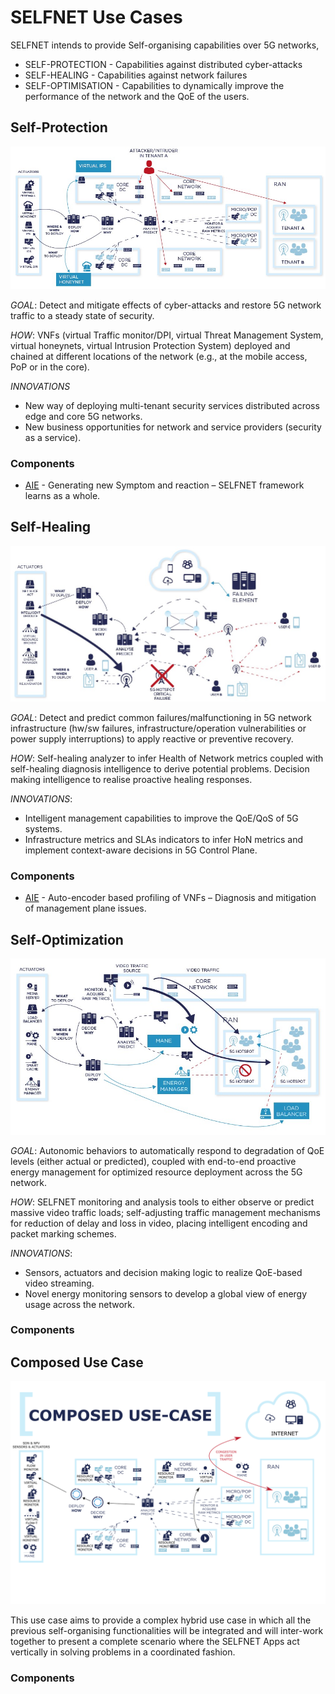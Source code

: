 # SELFNET Use Cases

SELFNET intends to provide Self-organising capabilities over 5G networks,

* SELF-PROTECTION - Capabilities against distributed cyber-attacks
* SELF-HEALING - Capabilities against network failures
* SELF-OPTIMISATION - Capabilities to dynamically improve the performance of the network and the QoE of the users.

## Self-Protection

![SP](SP.jpg)

*GOAL*: Detect and mitigate effects of cyber-attacks and restore 5G network traffic to a steady state of security.

*HOW*: VNFs (virtual Traffic monitor/DPI, virtual Threat Management System, virtual honeynets, virtual Intrusion Protection System) deployed and chained at different locations of the network (e.g., at the mobile access, PoP or in the core).

*INNOVATIONS*
* New way of deploying multi-tenant security services distributed across edge and core 5G networks.
* New business opportunities for network and service providers (security as a service).

### Components

* [AIE](https://github.com/Selfnet-5G/Autonomic-Intelligence-Engine) - Generating new Symptom and reaction – SELFNET framework learns as a whole.

## Self-Healing

![SH](SH.jpg)

*GOAL*: Detect and predict common failures/malfunctioning in 5G network infrastructure (hw/sw failures, infrastructure/operation vulnerabilities or power supply interruptions) to apply reactive or preventive recovery.

*HOW*: Self-healing analyzer to infer Health of Network metrics coupled with self-healing diagnosis intelligence to derive potential problems. Decision making intelligence to realise proactive healing responses.

*INNOVATIONS*:
* Intelligent management capabilities to improve the QoE/QoS of 5G systems.
* Infrastructure metrics and SLAs indicators to infer HoN metrics and implement context-aware decisions in 5G Control Plane.

### Components

* [AIE](https://github.com/Selfnet-5G/Autonomic-Intelligence-Engine) - Auto-encoder based profiling of VNFs – Diagnosis and mitigation of management plane issues.


## Self-Optimization

![SO](SO.jpg)

*GOAL*: Autonomic behaviors to automatically respond to degradation of QoE levels (either actual or predicted), coupled with end-to-end proactive energy management for optimized resource deployment across the 5G network.

*HOW*: SELFNET monitoring and analysis tools to either observe or predict massive video traffic loads; self-adjusting traffic management mechanisms for reduction of delay and loss in video, placing intelligent encoding and packet marking schemes.

*INNOVATIONS*:
* Sensors, actuators and decision making logic to realize QoE-based video streaming.
* Novel energy monitoring sensors to develop a global view of energy usage across the network.

### Components


## Composed Use Case

![CUC](composed-uc-1.png)

This use case aims to provide a complex hybrid use case in which all the previous self-organising functionalities will be integrated and will inter-work together to present a complete scenario where the SELFNET Apps act vertically in solving problems in a coordinated fashion.

### Components

